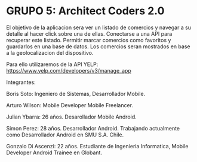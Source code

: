 # GRUPO 5: Architect Coders 2.0

El objetivo de la aplicacion sera ver un listado de comercios y navegar a su detalle al hacer click sobre una de ellas. Conectarse a una API para recuperar este listado. Permitir marcar comercios como favoritos y guardarlos en una base de datos. Los comercios seran mostrados en base a la geolocalizacion del dispositivo.

Para ello utilizaremos de la API YELP: https://www.yelp.com/developers/v3/manage_app

Integrantes:

Boris Soto: Ingeniero de Sistemas, Desarrollador Mobile.

Arturo Wilson: Mobile Developer Mobile Freelancer.

Julian Ybarra: 26 años. Desarollador Mobile Android.

Simon Perez: 28 años. Desarrollador Android. Trabajando actualmente como Desarrollador Android en SMU S.A. Chile.

Gonzalo Di Ascenzi: 22 años. Estudiante de Ingenieria Informatica, Mobile Developer Android Trainee en Globant.
